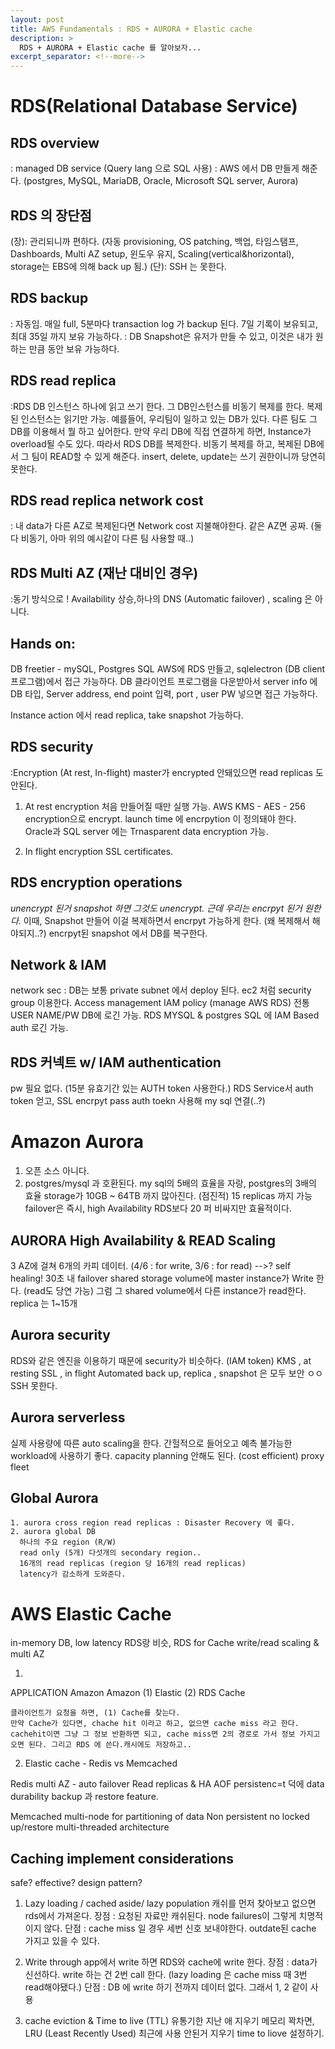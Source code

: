 ```yaml
---
layout: post
title: AWS Fundamentals : RDS + AURORA + Elastic cache
description: >
  RDS + AURORA + Elastic cache 를 알아보자...
excerpt_separator: <!--more-->
---
```


# RDS(Relational Database Service)

## RDS overview
  : managed DB service (Query lang 으로 SQL 사용)
  : AWS 에서 DB 만들게 해준다. (postgres, MySQL, MariaDB, Oracle, Microsoft SQL server, Aurora)

## RDS 의 장단점
  (장): 관리되니까 편하다. (자동 provisioning, OS patching, 백업, 타임스탬프, Dashboards, Multi AZ setup, 윈도우 유지, Scaling(vertical&horizontal), storage는 EBS에 의해 back up 됨.)
  (단): SSH 는 못한다.

## RDS backup
: 자동임. 매일 full, 5분마다 transaction log 가 backup 된다. 7일 기록이 보유되고, 최대 35일 까지 보유 가능하다.
: DB Snapshot은 유저가 만들 수 있고, 이것은 내가 원하는 만큼 동안 보유 가능하다.


## RDS read replica

  :RDS DB 인스턴스 하나에 읽고 쓰기 한다. 그 DB인스턴스를 비동기 복제를 한다. 복제된 인스턴스는 읽기만 가능.
    예를들어, 우리팀이 일하고 있는 DB가 있다. 다른 팀도 그 DB를 이용해서 뭘 하고 싶어한다.
    만약 우리 DB에 직접 연결하게 하면, Instance가 overload될 수도 있다. 따라서 RDS DB를 복제한다.
    비동기 복제를 하고, 복제된 DB에서 그 팀이 READ할 수 있게 해준다. insert, delete, update는 쓰기 권한이니까 당연히 못한다.


## RDS read replica network cost
  : 내 data가 다른 AZ로 복제된다면 Network cost 지불해야한다. 같은 AZ면 공짜. (둘다 비동기, 아마 위의 예시같이 다른 팀 사용할 때..)

## RDS Multi AZ (재난 대비인 경우)
  :동기 방식으로 ! Availability 상승,하나의 DNS (Automatic failover) , scaling 은 아니다.


##  Hands on:
  DB freetier - mySQL, Postgres SQL
  AWS에 RDS 만들고, sqlelectron (DB client 프로그램)에서 접근 가능하다. DB 클라이언트 프로그램을 다운받아서 server info 에 DB 타입, Server address, end point 입력, port , user PW 넣으면 접근 가능하다.

  Instance action 에서 read replica, take snapshot 가능하다.

## RDS security
  :Encryption (At rest, In-flight)
  master가 encrypted 안돼있으면 read replicas 도 안된다.
  1. At rest encryption
    처음 만들어질 때만 실행 가능.
    AWS KMS - AES - 256 encryption으로 encrypt.
    launch time 에 encrpytion 이 정의돼야 한다.
    Oracle과 SQL server 에는 Trnasparent data encryption 가능.

  2. In flight encryption
    SSL certificates.


## RDS encryption operations
*unencrypt 된거 snapshot 하면 그것도 unencrypt. 근데 우리는 encrpyt 된거 원한다.*
이때, Snapshot 만들어 이걸 복제하면서 encrpyt 가능하게 한다. (왜 복제해서 해야되지..?)
encrpyt된 snapshot 에서 DB를 복구한다.

## Network & IAM
  network sec : DB는 보통 private subnet 에서 deploy 된다.
  ec2 처럼 security group 이용한다.
  Access management
    IAM policy (manage AWS RDS)
    전통 USER NAME/PW DB에 로긴 가능.
    RDS MYSQL & postgres SQL 에 IAM Based auth 로긴 가능.

## RDS 커넥트 w/ IAM authentication
  pw 필요 없다. (15분 유효기간 있는 AUTH token 사용한다.)
  RDS Service서 auth token 얻고, SSL encrpyt pass auth toekn 사용해 my sql 연결(..?)



# Amazon Aurora
  1. 오픈 소스 아니다.
  2. postgres/mysql 과 호환된다.
  my sql의 5배의 효율을 자랑, postgres의 3배의 효율
  storage가 10GB ~ 64TB 까지 많아진다. (점진적)
  15 replicas 까지 가능
  failover은 즉시, high Availability
  RDS보다 20 퍼 비싸지만 효율적이다.

## AURORA High Availability & READ Scaling
  3 AZ에 걸쳐 6개의 카피 데이터. (4/6 : for write, 3/6 : for read) -->?
  self healing! 30초 내 failover
  shared storage volume에 master instance가 Write 한다. (read도 당연 가능) 그럼 그 shared volume에서 다른 instance가 read한다.
  replica 는 1~15개

## Aurora security  
  RDS와 같은 엔진을 이용하기 때문에 security가 비슷하다. (IAM token)
  KMS , at resting
  SSL , in flight
  Automated back up, replica , snapshot 은 모두 보안 ㅇㅇ
  SSH 못한다.

## Aurora serverless
  실제 사용량에 따른 auto scaling을 한다.
  간헐적으로 들어오고 예측 불가능한 workload에 사용하기 좋다.
  capacity planning 안해도 된다. (cost efficient)
  proxy fleet

## Global Aurora
    1. aurora cross region read replicas : Disaster Recovery 에 좋다.
    2. aurora global DB
      하나의 주요 region (R/W)
      read only (5개) 다섯개의 secondary region..
      16개의 read replicas (region 당 16개의 read replicas)
      latency가 감소하게 도와준다.

# AWS Elastic Cache
in-memory DB, low latency
RDS랑 비슷, RDS for Cache
write/read scaling & multi AZ

1.
APPLICATION      Amazon        Amazon
            (1)  Elastic  (2)    RDS
                  Cache

    클라이언트가 요청을 하면, (1) Cache를 찾는다.
    만약 Cache가 있다면, chache hit 이라고 하고, 없으면 cache miss 라고 한다.
    cachehit이면 그냥 그 정보 반환하면 되고, cache miss면 2의 경로로 가서 정보 가지고 오면 된다. 그리고 RDS 에 쓴다.캐시에도 저장하고..


2. Elastic cache - Redis vs Memcached

Redis
    multi AZ - auto failover
    Read replicas & HA
    AOF persistenc=t 덕에 data durability
    backup 과 restore feature.

Memcached
    multi-node for partitioning of data
    Non persistent
    no locked up/restore
    multi-threaded architecture

## Caching implement considerations
  safe? effective? design pattern?
  1. Lazy loading / cached aside/ lazy population
    캐쉬를 먼저 찾아보고 없으면 rds에서 가져온다.
    장점 : 요청된 자료만 캐쉬된다. node failures이 그렇게 치명적이지 않다.
    단점 : cache miss 일 경우 세번 신호 보내야한다. outdate된 cache 가지고 있을 수 있다.

  2. Write through
    app에서 write 하면 RDS와 cache에 write 한다.
    장점 : data가 신선하다. write 하는 건 2번 call 한다. (lazy loading 은 cache miss 때 3번 read해야됐다.)
    단점 : DB 에 write 하기 전까지 데이터 없다. 그래서 1, 2 같이 사용

  3. cache eviction & Time to live (TTL)
    유통기한 지난 애 지우기
    메모리 꽉차면, LRU (Least Recently Used) 최근에 사용 안된거 지우기
    time to liove 설정하기.
